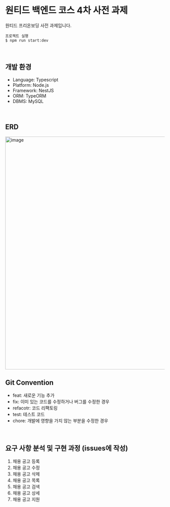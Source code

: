 # 원티드 백엔드 코스 4차 사전 과제
원티드 프리온보딩 사전 과제입니다.
```
프로젝트 실행
$ npm run start:dev
```  
</br>

## 개발 환경
* Language: Typescript
* Platform: Node.js
* Framework: NestJS
* ORM: TypeORM
* DBMS: MySQL  
</br>

## ERD
<img width="734" alt="image" src="https://user-images.githubusercontent.com/33679560/185768229-1a15aaa1-62b8-4c10-be95-ea37dc3395f7.png">  
</br>

## Git Convention
* feat: 새로운 기능 추가
* fix: 이미 있는 코드를 수정하거나 버그를 수정한 경우
* refacotr: 코드 리팩토링
* test: 테스트 코드
* chore: 개발에 영향을 가지 않는 부분을 수정한 경우  
</br>

## 요구 사항 분석 및 구현 과정 (issues에 작성)
1. 채용 공고 등록
2. 채용 공고 수정
3. 채용 공고 삭제
4. 채용 공고 목록
5. 채용 공고 검색
6. 채용 공고 상세
7. 채용 공고 지원





